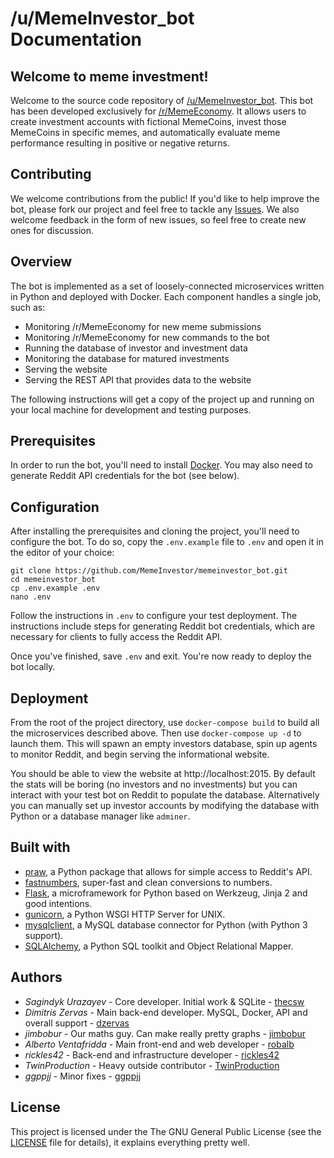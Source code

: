 # /u/MemeInvestor_bot Documentation

## Welcome to meme investment!

Welcome to the source code repository of [/u/MemeInvestor_bot](https://www.reddit.com/user/MemeInvestor_bot). 
This bot has been developed exclusively for [/r/MemeEconomy](https://reddit.com/r/MemeEconomy/). It allows users
to create investment accounts with fictional MemeCoins, invest those MemeCoins in specific memes, and automatically
evaluate meme performance resulting in positive or negative returns.

## Contributing

We welcome contributions from the public! If you'd like to help improve the bot, please fork
our project and feel free to tackle any [Issues](https://github.com/MemeInvestor/memeinvestor_bot/issues).
We also welcome feedback in the form of new issues, so feel free to create new ones for discussion.

## Overview

The bot is implemented as a set of loosely-connected microservices written in Python and
deployed with Docker. Each component handles a single job, such as:

- Monitoring /r/MemeEconomy for new meme submissions
- Monitoring /r/MemeEconomy for new commands to the bot
- Running the database of investor and investment data
- Monitoring the database for matured investments
- Serving the website
- Serving the REST API that provides data to the website

The following instructions will get a copy of the project up and running on your local
machine for development and testing purposes.

## Prerequisites

In order to run the bot, you'll need to install [Docker](https://www.docker.com/community-edition).
You may also need to generate Reddit API credentials for the bot (see below).

## Configuration

After installing the prerequisites and cloning the project, you'll need to configure
the bot. To do so, copy the `.env.example` file to `.env` and open it in the editor
of your choice:

```
git clone https://github.com/MemeInvestor/memeinvestor_bot.git
cd memeinvestor_bot
cp .env.example .env
nano .env
```

Follow the instructions in `.env` to configure your test deployment. The instructions
include steps for generating Reddit bot credentials, which are necessary for clients
to fully access the Reddit API.

Once you've finished, save `.env` and exit. You're now ready to deploy the bot locally.

## Deployment

From the root of the project directory, use `docker-compose build` to build all the
microservices described above. Then use `docker-compose up -d` to launch them. This
will spawn an empty investors database, spin up agents to monitor Reddit, and begin
serving the informational website.

You should be able to view the website at http://localhost:2015. By default the stats will be
boring (no investors and no investments) but you can interact with your test bot on Reddit to
populate the database. Alternatively you can manually set up investor accounts by modifying the
database with Python or a database manager like `adminer`.

## Built with

 - [praw](https://github.com/praw-dev/praw), a Python package that allows for simple access to Reddit's API.
 - [fastnumbers](https://pypi.org/project/fastnumbers/), super-fast and clean conversions to numbers.
 - [Flask](http://flask.pocoo.org/), a microframework for Python based on Werkzeug, Jinja 2 and good intentions.
 - [gunicorn](http://gunicorn.org/), a Python WSGI HTTP Server for UNIX.
 - [mysqlclient](https://github.com/PyMySQL/mysqlclient-python), a MySQL database connector for Python (with Python 3 support).
 - [SQLAlchemy](http://www.sqlalchemy.org/), a Python SQL toolkit and Object Relational Mapper. 

## Authors

 - *Sagindyk Urazayev* - Core developer. Initial work & SQLite - [thecsw](https://github.com/thecsw)
 - *Dimitris Zervas* - Main back-end developer. MySQL, Docker, API and overall support - [dzervas](https://github.com/dzervas)
 - *jimbobur* - Our maths guy. Can make really pretty graphs - [jimbobur](https://github.com/jimbobur)
 - *Alberto Ventafridda* - Main front-end and web developer - [robalb](https://github.com/robalb)
 - *rickles42* - Back-end and infrastructure developer - [rickles42](https://github.com/rickles42)
 - *TwinProduction* - Heavy outside contributor - [TwinProduction](https://github.com/TwinProduction)
 - *ggppjj* - Minor fixes - [ggppjj](https://github.com/ggppjj)

## License

This project is licensed under the The GNU General Public License (see the
[LICENSE](./LICENSE) file for details), it explains everything pretty well.

